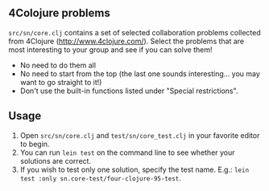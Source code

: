 ## 4Colojure problems

`src/sn/core.clj` contains a set of selected collaboration problems
collected from 4Clojure (http://www.4clojure.com/). Select the
problems that are most interesting to your group and see if you can
solve them!

   * No need to do them all
   * No need to start from the top (the last one sounds interesting... you
may want to go straight to it!)
   * Don't use the built-in functions listed under "Special
     restrictions".

## Usage

1. Open `src/sn/core.clj` and `test/sn/core_test.clj` in your favorite editor to begin.
2. You can run `lein test` on the command line to see whether your solutions are correct.
3. If you wish to test only one solution, specify the test name. E.g.: `lein test :only sn.core-test/four-clojure-95-test`.
